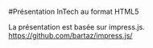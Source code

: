 #Présentation InTech au format HTML5

La présentation est basée sur impress.js. <https://github.com/bartaz/impress.js/>

